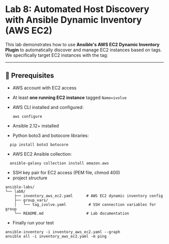 # Lab 8: Automated Host Discovery with Ansible Dynamic Inventory (AWS EC2)

This lab demonstrates how to use **Ansible's AWS EC2 Dynamic Inventory Plugin** to automatically discover and manage EC2 instances based on tags.  
We specifically target EC2 instances with the tag:

---

## 📌 Prerequisites

- AWS account with EC2 access
- At least **one running EC2 instance** tagged `Name=ivolve`
- AWS CLI installed and configured:
  ```
  aws configure
  ```
- Ansible 2.12+ installed

- Python boto3 and botocore libraries:
```
  pip install boto3 botocore
```
- AWS EC2 Ansible collection:
```
  ansible-galaxy collection install amazon.aws
```
- SSH key pair for EC2 access (PEM file, chmod 400)
- project structure
```
ansible-labs/
└── lab8/
    ├── inventory_aws_ec2.yaml      # AWS EC2 dynamic inventory config
    ├── group_vars/
    │   └── tag_ivolve.yaml          # SSH connection variables for group
    └── README.md                   # Lab documentation
  ```
- Finally run your test
```
ansible-inventory -i inventory_aws_ec2.yaml --graph
ansible all -i inventory_aws_ec2.yaml -m ping
```
